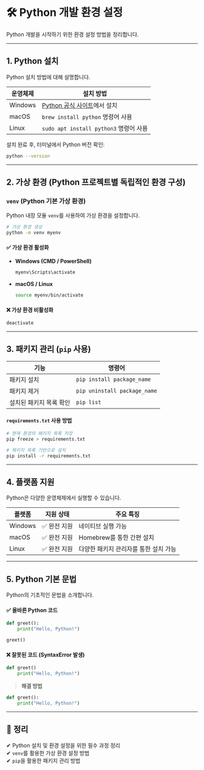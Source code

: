 # 🛠 Python 개발 환경 설정

Python 개발을 시작하기 위한 환경 설정 방법을 정리합니다.

---

## 1. Python 설치

Python 설치 방법에 대해 설명합니다.

| 운영체제 | 설치 방법 |
|----------|----------------|
| Windows | [Python 공식 사이트](https://www.python.org/downloads/)에서 설치 |
| macOS | `brew install python` 명령어 사용 |
| Linux | `sudo apt install python3` 명령어 사용 |

설치 완료 후, 터미널에서 Python 버전 확인:
```sh
python --version
```

---

## 2. 가상 환경 (Python 프로젝트별 독립적인 환경 구성)

### `venv` (Python 기본 가상 환경)
Python 내장 모듈 `venv`를 사용하여 가상 환경을 설정합니다.

```sh
# 가상 환경 생성
python -m venv myenv
```

#### ✅ 가상 환경 활성화 
- **Windows (CMD / PowerShell)**
  ```sh
  myenv\Scripts\activate
  ```
- **macOS / Linux**
  ```sh
  source myenv/bin/activate
  ```

#### ❌ 가상 환경 비활성화
```sh
deactivate
```

---

## 3. 패키지 관리 (`pip` 사용)

| 기능 | 명령어 |
|----------|----------------|
| 패키지 설치 | `pip install package_name` |
| 패키지 제거 | `pip uninstall package_name` |
| 설치된 패키지 목록 확인 | `pip list` |

#### `requirements.txt` 사용 방법
```sh
# 현재 환경의 패키지 목록 저장
pip freeze > requirements.txt

# 패키지 목록 기반으로 설치
pip install -r requirements.txt
```

---

## 4. 플랫폼 지원

Python은 다양한 운영체제에서 실행할 수 있습니다.

| 플랫폼 | 지원 상태 | 주요 특징 |
|--------|---------|----------|
| Windows | ✅ 완전 지원 | 네이티브 실행 가능 |
| macOS | ✅ 완전 지원 | Homebrew를 통한 간편 설치 |
| Linux | ✅ 완전 지원 | 다양한 패키지 관리자를 통한 설치 가능 |

---

## 5. Python 기본 문법

Python의 기초적인 문법을 소개합니다.

#### ✅ 올바른 Python 코드
```python
def greet():
    print("Hello, Python!")

greet()
```

#### ❌ 잘못된 코드 (SyntaxError 발생)
```python
def greet()
    print("Hello, Python!")
```
> **해결 방법**  
```python
def greet():
    print("Hello, Python!")
```

---

## 🎯 정리

✔ Python 설치 및 환경 설정을 위한 필수 과정 정리  
✔ `venv`를 활용한 가상 환경 설정 방법  
✔ `pip`을 활용한 패키지 관리 방법  
